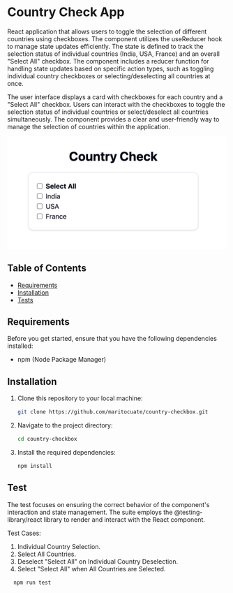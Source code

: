 # Country Check App

React application that allows users to toggle the selection of different countries using checkboxes. The component utilizes the useReducer hook to manage state updates efficiently. The state is defined to track the selection status of individual countries (India, USA, France) and an overall "Select All" checkbox. The component includes a reducer function for handling state updates based on specific action types, such as toggling individual country checkboxes or selecting/deselecting all countries at once.

The user interface displays a card with checkboxes for each country and a "Select All" checkbox. Users can interact with the checkboxes to toggle the selection status of individual countries or select/deselect all countries simultaneously. The component provides a clear and user-friendly way to manage the selection of countries within the application.

![screenshot](/public/screenshot-check.png?raw=true)

## Table of Contents

- [Requirements](#requirements)
- [Installation](#installation)
- [Tests](#test)

## Requirements

Before you get started, ensure that you have the following dependencies installed:

- npm (Node Package Manager)

## Installation

1. Clone this repository to your local machine:

   ```bash
   git clone https://github.com/maritocuate/country-checkbox.git
   ```

2. Navigate to the project directory:

   ```bash
   cd country-checkbox
   ```

3. Install the required dependencies:

   ```bash
   npm install
   ```

## Test

The test focuses on ensuring the correct behavior of the component's interaction and state management. The suite employs the @testing-library/react library to render and interact with the React component.

Test Cases:

1. Individual Country Selection.
2. Select All Countries.
3. Deselect "Select All" on Individual Country Deselection.
4. Select "Select All" when All Countries are Selected.

```bash
  npm run test
```
